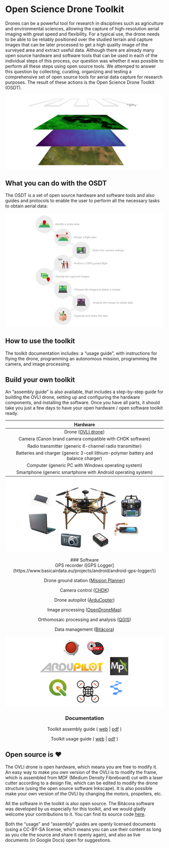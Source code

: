 # Open Science Drone Toolkit

Drones can be a powerful tool for research in disciplines such as agriculture and environmental sciences, allowing the capture of high-resolution aerial imaging with great speed and flexibility. For a typical use, the drone needs to be able to be reliably positioned over the studied terrain and capture images that can be later processed to get a high quality image of the surveyed area and extract useful data. Although there are already many open source hardware and software tools that can be used in each of the individual steps of this process, our question was whether it was possible to perform all these steps using open source tools. We attemped to answer this question by collecting, curating, organizing and testing a comprehensive set of open source tools for aerial data capture for research purposes. The result of these actions is the Open Science Drone Toolkit (OSDT).

![aerial images](img/aerial_data.png)

## What you can do with the OSDT

The OSDT is a set of open source hardware and software tools and also guides and protocols to enable the user to perform all the necessary tasks to obtain aerial data:

![tasks](img/tasks.png)

## How to use the toolkit

The toolkit documentation includes: a “usage guide”, with instructions for flying the drone, programming an autonomous mission, programming the camera, and image processing. 

## Build your own toolkit

An “assembly guide” is also available, that includes a step-by-step guide for building the OVLI drone, setting up and configuring the hardware components, and installing the software. Once you have all parts, it should take you just a few days to have your open hardware / open software toolkit ready.

<div align="center">
  
| Hardware |
| :-: |
|Drone ([OVLI drone](ovli.md))|
|Camera (Canon brand camera compatible with CHDK software)|
|Radio transmitter (generic 6-channel radio transmitter)|
|Batteries and charger (generic 3-cell lithium-polymer battery and balance charger)|
|Computer (generic PC with Windows operating system)|
|Smartphone (generic smartphone with Android operating system)|

![hardware](img/hardware.png)

</div>

<div align="center">
### Software
</div>

<div align="center">
GPS recorder ([GPS Logger](https://www.basicairdata.eu/projects/android/android-gps-logger/))

Drone ground station ([Mission Planner](https://ardupilot.org/planner/))

Camera control ([CHDK](https://chdk.fandom.com/wiki/CHDK))

Drone autopilot ([ArduCopter](https://ardupilot.org/copter/))

Image processing ([OpenDroneMap](https://www.opendronemap.org/))

Orthomosaic processing and analysis ([QGIS](https://qgis.org/))

Data management ([Bitácora](https://github.com/gpereyrairujo/bitacora))

![software](img/software.png)


### Documentation

Toolkit assembly guide ( [web](https://docs.google.com/document/d/e/2PACX-1vTXeasMgMOBvqAP6wmyNhIa-ovO8ws7W8Og-I5_ktDZyjy2wyLvKLCkDlXn1ZJA4xkJHSO_x_zvbJ-8/pub) | [pdf](https://docs.google.com/document/d/1_tNY7UK35flxOQ0ZQNhps3qg5j1-PpDxrRWyFFqQm7w/export?format=pdf) )

Toolkit usage guide ( [web](https://docs.google.com/document/d/e/2PACX-1vScLeK9OIsFwau_AjD0BoZ5qA3AALa-EZ8q1DCav_d9Ow6-NHXU-6HZ554YjgXLA6lWTsBkX81iXsXL/pub) | [pdf](https://docs.google.com/document/d/1_JU6kWQkkMbWsNESzSVhhXOGH1_aeSgy2gr4xeK5eRg/export?format=pdf) )

</div>


## Open source is ❤

The OVLI drone is open hardware, which means you are free to modify it. An easy way to make you own version of the OVLI is to modify the frame, which is assembled from MDF (Medium Density Fibreboard) cut with a laser cutter according to a design file, which can be edited to modify the drone structure (using the open source software Inkscape). It is also possible make your own version of the OVLI by changing the motors, propellers, etc. 

All the software in the toolkit is also open source. The Bitácora software was developed by us especially for this toolkit, and we would gladly welcome your contributions to it. You can find its source code [here](https://github.com/gpereyrairujo/bitacora).

Both the “usage” and “assembly” guides are openly licensed documents (using a CC-BY-SA license, which means you can use their content as long as you cite the source and share it openly again), and also as live documents (in Google Docs) open for suggestions. 
